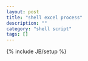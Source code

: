 ```yaml
---
layout: post
title: "shell excel process"
description: ""
category: "shell script"
tags: []
---
```

{% include JB/setup %}
